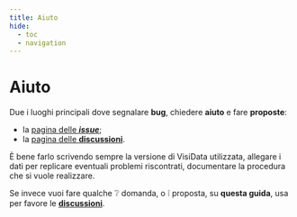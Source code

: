 ```yaml
---
title: Aiuto
hide:
  - toc
  - navigation
---
```


# Aiuto

Due i luoghi principali dove segnalare **bug**, chiedere **aiuto** e fare **proposte**:

- la [pagina delle ***issue***](https://github.com/saulpw/visidata/issues);
- la [pagina delle **discussioni**](https://github.com/saulpw/visidata/discussions).

È bene farlo scrivendo sempre la versione di VisiData utilizzata, allegare i dati per replicare eventuali problemi riscontrati, documentare la procedura che si vuole realizzare.

Se invece vuoi fare qualche ❔ domanda, o ❕ proposta, su **questa guida**, usa per favore le [**discussioni**](https://github.com/ondata/guidaVisiData/discussions).
